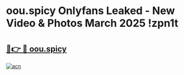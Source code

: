 # oou.spicy Onlyfans Leaked - New Video & Photos March 2025 !zpn1t

# <h2><a href="https://112a4a.iuczelnia.edu.pl?title=oou.spicy&ref=zpn1t">🔗👉 🔴 oou.spicy</a></h2>

[![acn](https://github.com/user-attachments/assets/0f9c940e-d8b0-45ae-aac7-cd30a18b3e1c)](https://112a4a.iuczelnia.edu.pl?title=oou.spicy&ref=zpn1t)

